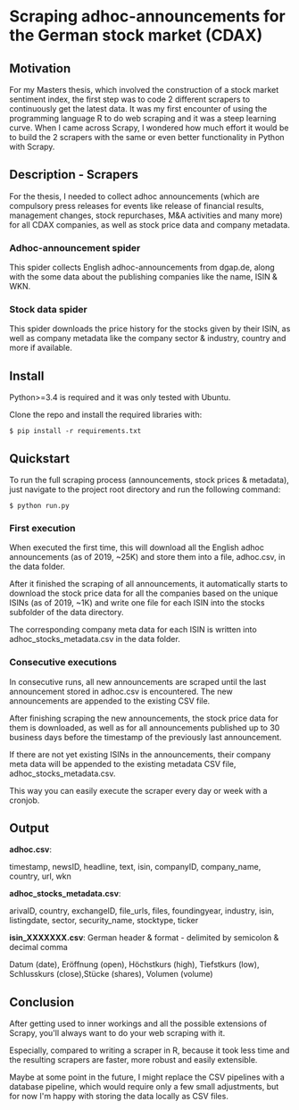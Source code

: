 # Scraping adhoc-announcements for the German stock market (CDAX)

## Motivation
For my Masters thesis, which involved the construction of a stock market sentiment index,
the first step was to code 2 different scrapers to continuously get the latest data.
It was my first encounter of using the programming language R to do web scraping and it was a steep learning curve.
When I came across Scrapy, I wondered how much effort it would be to build the 2 scrapers with the same or even better
functionality in Python with Scrapy.

## Description - Scrapers
For the thesis, I needed to collect adhoc announcements (which are compulsory press releases for events like
release of financial results, management changes, stock repurchases, M&A activities and many more)
for all CDAX companies, as well as stock price data and company metadata.

### Adhoc-announcement spider
This spider collects English adhoc-announcements from dgap.de, 
along with the some data about the publishing companies like the name, ISIN & WKN.


### Stock data spider
This spider downloads the price history for the stocks given by their ISIN,
as well as company metadata like the company sector & industry, country and more if available.

## Install
Python>=3.4 is required and it was only tested with Ubuntu.

Clone the repo and install the required libraries with:

`$ pip install -r requirements.txt`


## Quickstart

To run the full scraping process (announcements, stock prices & metadata), just navigate to the project root directory and run the following command:

`$ python run.py`
### First execution
When executed the first time, this will download all the English adhoc announcements (as of 2019, ~25K) and store them into a file, adhoc.csv, in the data folder.

After it finished the scraping of all announcements, it automatically starts to download the stock price data for all the companies based on the unique ISINs (as of 2019, ~1K) and write one file for each ISIN into the stocks subfolder of the data directory.
 
The corresponding company meta data for each ISIN is written into adhoc_stocks_metadata.csv in the data folder.

### Consecutive executions
In consecutive runs, all new announcements are scraped until the last announcement stored in adhoc.csv is encountered. The new announcements are appended to the existing CSV file.

After finishing scraping the new announcements, the stock price data for them is downloaded, as well as for all announcements published up to 30 business days before the timestamp of the previously last announcement.

If there are not yet existing ISINs in the announcements, their company meta data will be appended to the existing metadata CSV file, adhoc_stocks_metadata.csv.

This way you can easily execute the scraper every day or week with a cronjob.

## Output

**adhoc.csv**: 

timestamp, newsID, headline, text, isin, companyID, company_name, country, url, wkn

**adhoc_stocks_metadata.csv**: 

arivaID, country, exchangeID, file_urls, files, foundingyear, industry, isin, listingdate, sector, security_name, stocktype, ticker

**isin_XXXXXXX.csv**: German header & format - delimited by semicolon & decimal comma

Datum (date), Eröffnung (open), Höchstkurs (high), Tiefstkurs (low), Schlusskurs (close),Stücke (shares), Volumen (volume) 
## Conclusion
After getting used to inner workings and all the possible extensions of Scrapy, you'll always want to do your web scraping with it. 

Especially, compared to writing a scraper in R, because it took less time and the resulting scrapers are faster, more robust and easily extensible.

Maybe at some point in the future, I might replace the CSV pipelines with a database pipeline, which would require only a few small adjustments, 
but for now I'm happy with storing the data locally as CSV files.





